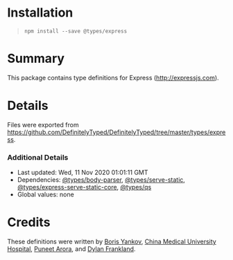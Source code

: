 # Installation
> `npm install --save @types/express`

# Summary
This package contains type definitions for Express (http://expressjs.com).

# Details
Files were exported from https://github.com/DefinitelyTyped/DefinitelyTyped/tree/master/types/express.

### Additional Details
 * Last updated: Wed, 11 Nov 2020 01:01:11 GMT
 * Dependencies: [@types/body-parser](https://npmjs.com/package/@types/body-parser), [@types/serve-static](https://npmjs.com/package/@types/serve-static), [@types/express-serve-static-core](https://npmjs.com/package/@types/express-serve-static-core), [@types/qs](https://npmjs.com/package/@types/qs)
 * Global values: none

# Credits
These definitions were written by [Boris Yankov](https://github.com/borisyankov), [China Medical University Hospital](https://github.com/CMUH), [Puneet Arora](https://github.com/puneetar), and [Dylan Frankland](https://github.com/dfrankland).
